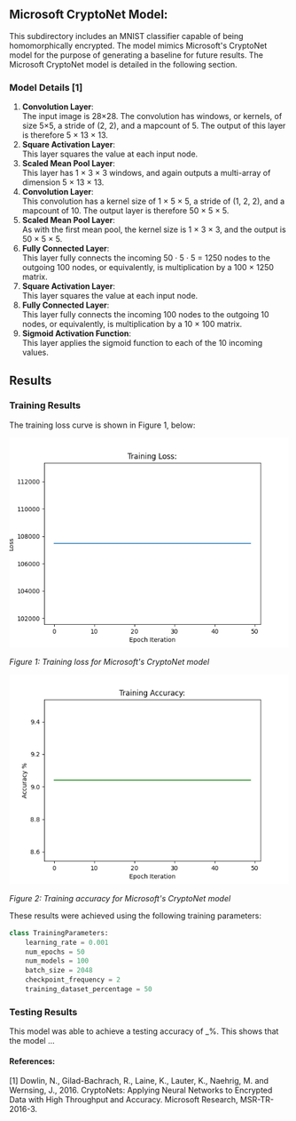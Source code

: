 ## Microsoft CryptoNet Model:
This subdirectory includes an MNIST classifier capable of being homomorphically encrypted. The model mimics Microsoft's CryptoNet model for the purpose of generating a baseline for future results. The Microsoft CryptoNet model is detailed in the following section. 

### Model Details [1]
1. **Convolution Layer**:  
The input image is 28×28. The convolution has windows, or kernels, of size 5×5, a stride
of (2, 2), and a mapcount of 5. The output of this layer is therefore 5 × 13 × 13.
2. **Square Activation Layer**:  
This layer squares the value at each input node.
3. **Scaled Mean Pool Layer**:  
This layer has 1 × 3 × 3 windows, and again outputs a multi-array of dimension
5 × 13 × 13.
4. **Convolution Layer**:  
This convolution has a kernel size of 1 × 5 × 5, a stride of (1, 2, 2), and a mapcount of 10.
The output layer is therefore 50 × 5 × 5.
5. **Scaled Mean Pool Layer**:  
As with the first mean pool, the kernel size is 1 × 3 × 3, and the output is 50 × 5 × 5.
6. **Fully Connected Layer**:  
This layer fully connects the incoming 50 · 5 · 5 = 1250 nodes to the outgoing 100
nodes, or equivalently, is multiplication by a 100 × 1250 matrix.
7. **Square Activation Layer**:  
This layer squares the value at each input node.
8. **Fully Connected Layer**:  
This layer fully connects the incoming 100 nodes to the outgoing 10 nodes, or equivalently, is multiplication by a 10 × 100 matrix.
9. **Sigmoid Activation Function**:  
This layer applies the sigmoid function to each of the 10 incoming values.


## Results
### Training Results
The training loss curve is shown in Figure 1, below:

![](results/unencrypted/training_loss.png)

*Figure 1: Training loss for Microsoft's CryptoNet model*

![](results/encrypted/training_accuracy.png)

*Figure 2: Training accuracy for Microsoft's CryptoNet model*

These results were achieved using the following training parameters:

```Python
class TrainingParameters:
    learning_rate = 0.001
    num_epochs = 50
    num_models = 100
    batch_size = 2048
    checkpoint_frequency = 2
    training_dataset_percentage = 50
```

### Testing Results
This model was able to achieve a testing accuracy of _%. This shows that the model ...

#### References:
[1] Dowlin, N., Gilad-Bachrach, R., Laine, K., Lauter, K., Naehrig, M. and Wernsing, J., 2016. CryptoNets: Applying Neural Networks to Encrypted Data with High Throughput and Accuracy. Microsoft Research, MSR-TR-2016-3.